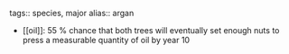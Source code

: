 tags:: species, major
alias:: argan

- [[oil]]: 55 % chance that both trees will eventually set enough nuts to press a measurable quantity of oil by year 10